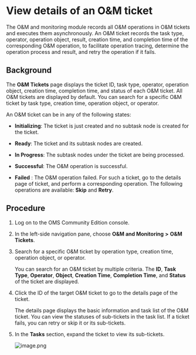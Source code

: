 # View details of an O\&M ticket

The O\&M and monitoring module records all O\&M operations in O\&M tickets and executes them asynchronously. An O\&M ticket records the task type, operator, operation object, result, creation time, and completion time of the corresponding O\&M operation, to facilitate operation tracing, determine the operation process and result, and retry the operation if it fails.

## Background

The **O\&M Tickets** page displays the ticket ID, task type, operator, operation object, creation time, completion time, and status of each O\&M ticket. All O\&M tickets are displayed by default. You can search for a specific O\&M ticket by task type, creation time, operation object, or operator.

An O\&M ticket can be in any of the following states:

* **Initializing**: The ticket is just created and no subtask node is created for the ticket.

* **Ready**: The ticket and its subtask nodes are created.

* **In Progress**: The subtask nodes under the ticket are being processed.

* **Successful**: The O\&M operation is successful.

* **Failed** : The O\&M operation failed. For such a ticket, go to the details page of ticket, and perform a corresponding operation. The following operations are available: **Skip** and **Retry**.

## Procedure

1. Log on to the OMS Community Edition console.

2. In the left-side navigation pane, choose **O\&M and Monitoring** **\>** **O\&M Tickets**.

3. Search for a specific O\&M ticket by operation type, creation time, operation object, or operator.

   You can search for an O\&M ticket by multiple criteria. The **ID**, **Task Type**, **Operator**, **Object**, **Creation Time**, **Completion Time**, and **Status** of the ticket are displayed.

4. Click the ID of the target O\&M ticket to go to the details page of the ticket.

   The details page displays the basic information and task list of the O\&M ticket. You can view the statuses of sub-tickets in the task list. If a ticket fails, you can retry or skip it or its sub-tickets.

5. In the **Tasks** section, expand the ticket to view its sub-tickets.

   ![image.png](https://help-static-aliyun-doc.aliyuncs.com/assets/img/en-US/4874229461/p176513.png "image.png")
